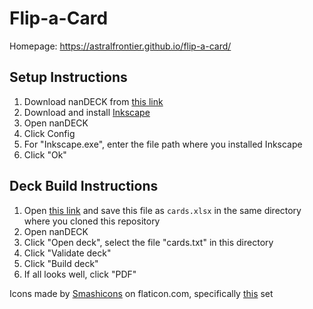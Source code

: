 # Flip-a-Card

Homepage: https://astralfrontier.github.io/flip-a-card/

## Setup Instructions

1. Download nanDECK from [this link](http://www.nand.it/nandeck/)
2. Download and install [Inkscape](https://inkscape.org/)
3. Open nanDECK
4. Click Config
5. For "Inkscape.exe", enter the file path where you installed Inkscape
6. Click "Ok"

## Deck Build Instructions

1. Open [this link](https://docs.google.com/spreadsheets/d/1UtVEvYOGJw5yFUugdXLwpXIJ3qEorw5V1rS81YkKj3Y/export?format=xlsx) and save this file as `cards.xlsx` in the same directory where you cloned this repository
2. Open nanDECK
3. Click "Open deck", select the file "cards.txt" in this directory
4. Click "Validate deck"
5. Click "Build deck"
6. If all looks well, click "PDF"

Icons made by [Smashicons](https://www.flaticon.com/authors/smashicons) on flaticon.com, specifically [this](https://www.flaticon.com/packs/essential-set-2) set
